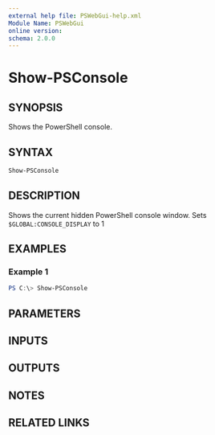 ```yaml
---
external help file: PSWebGui-help.xml
Module Name: PSWebGui
online version:
schema: 2.0.0
---
```


# Show-PSConsole

## SYNOPSIS
Shows the PowerShell console.

## SYNTAX

```powershell
Show-PSConsole
```

## DESCRIPTION
Shows the current hidden PowerShell console window.
Sets ```$GLOBAL:CONSOLE_DISPLAY``` to 1

## EXAMPLES

### Example 1
```powershell
PS C:\> Show-PSConsole
```

## PARAMETERS

## INPUTS

## OUTPUTS

## NOTES

## RELATED LINKS
